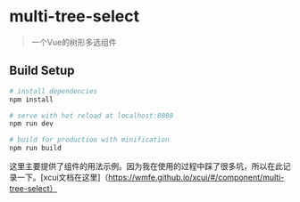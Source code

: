 # multi-tree-select

> 一个Vue的树形多选组件

## Build Setup

``` bash
# install dependencies
npm install

# serve with hot reload at localhost:8080
npm run dev

# build for production with minification
npm run build

```

这里主要提供了组件的用法示例。因为我在使用的过程中踩了很多坑，所以在此记录一下。[xcui文档在这里]（https://wmfe.github.io/xcui/#/component/multi-tree-select）


